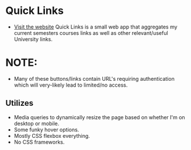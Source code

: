 # Quick Links
* [Visit the website](https://brenclen.github.io/quick-links/)
Quick Links is a small web app that aggregates my current semesters courses links as well as other relevant/useful University links.

# NOTE:
* Many of these buttons/links contain URL's requiring authentication which will very-likely lead to limited/no access.

## Utilizes
* Media queries to dynamically resize the page based on whether I'm on desktop or mobile.
* Some funky hover options.
* Mostly CSS flexbox everything.
* No CSS frameworks.
